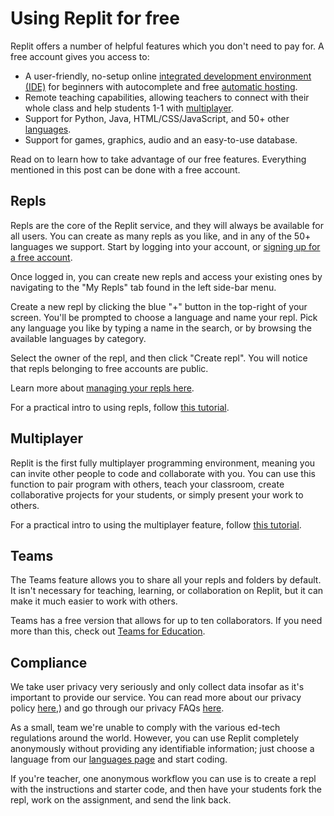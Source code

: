 # Using Replit for free

Replit offers a number of helpful features which you don't need to pay for. A free account gives you access to: 

- A user-friendly, no-setup online [integrated development environment (IDE)](https://replit.com/site/ide) for beginners with autocomplete and free [automatic hosting](https://replit.com/site/hosting).
- Remote teaching capabilities, allowing teachers to connect with their whole class and help students 1-1 with [multiplayer](https://replit.com/site/multiplayer).
- Support for Python, Java, HTML/CSS/JavaScript, and 50+ other [languages](https://replit.com/languages).
- Support for games, graphics, audio and an easy-to-use database.

Read on to learn how to take advantage of our free features. Everything mentioned in this post can be done with a free account.

## Repls

Repls are the core of the Replit service, and they will always be available for all users. You can create as many repls as you like, and in any of the 50+ languages we support. Start by logging into your account, or [signing up for a free account](https://replit.com/signup).

Once logged in, you can create new repls and access your existing ones by navigating to the "My Repls" tab found in the left side-bar menu.

Create a new repl by clicking the blue "+" button in the top-right of your screen. You'll be prompted to choose a language and name your repl. Pick any language you like by typing a name in the search, or by browsing the available languages by category.

Select the owner of the repl, and then click "Create repl". You will notice that repls belonging to free accounts are public.

Learn more about [managing your repls here](https://docs.replit.com/repls/dashboard). 

For a practical intro to using repls, follow [this tutorial](https://docs.replit.com/tutorials/01-introduction-to-the-repl-it-ide).

## Multiplayer

Replit is the first fully multiplayer programming environment, meaning you can invite other people to code and collaborate with you. You can use this function to pair program with others, teach your classroom, create collaborative projects for your students, or simply present your work to others. 

For a practical intro to using the multiplayer feature, follow [this tutorial](https://docs.replit.com/tutorials/05-pair-programming-using-multiplayer-with-repl-it).

## Teams

The Teams feature allows you to share all your repls and folders by default. It isn't necessary for teaching, learning, or collaboration on Replit, but it can make it much easier to work with others. 

Teams has a free version that allows for up to ten collaborators. If you need more than this, check out [Teams for Education](/teams-edu/intro-teams-education).

## Compliance

We take user privacy very seriously and only collect data insofar as it's important to provide our service. You can read more about our privacy policy [here](https://replit.com/site/privacy),) and go through our privacy FAQs [here](/teams-edu/privacy-faq).

As a small, team we're unable to comply with the various ed-tech regulations around the world. However, you can use Replit completely anonymously without providing any identifiable information; just choose a language from our [languages page](https://replit.com/languages) and start coding.

If you're teacher, one anonymous workflow you can use is to create a repl with the instructions and starter code, and then have your students fork the repl, work on the assignment, and send the link back.

